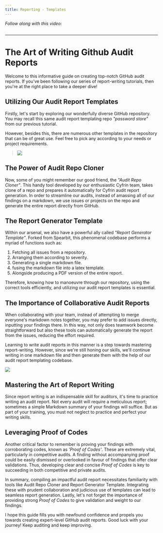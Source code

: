 ```yaml
---
title: Reporting - Templates
---
```


_Follow along with this video:_

## 

---

# The Art of Writing Github Audit Reports

Welcome to this informative guide on creating top-notch GitHub audit reports. If you’ve been following our series of report-writing tutorials, then you're at the right place to take a deeper dive!

## Utilizing Our Audit Report Templates

Firstly, let's start by exploring our wonderfully diverse GitHub repository. You may recall this same audit report templating repo _"password store"_ from our previous tutorial.

However, besides this, there are numerous other templates in the repository that can be of great use. Feel free to pick any according to your needs or project requirements.

> ![](https://cdn.videotap.com/cAA0qGJ4X5O0Aj9Q0RNF-26.2.png)

## The Power of Audit Repo Cloner

Now, some of you might remember our good friend, the _"Audit Repo Cloner"_. This handy tool developed by our enthusiastic Cyfrin team, takes clone of a repo and prepares it automatically for Cyfrin audit report generation. In order to streamline our audits, instead of amassing all of our findings on a markdown, we use issues or projects on the repo and generate the entire report directly from GitHub.

## The Report Generator Template

Within our arsenal, we also have a powerful ally called _"Report Generator Template"_. Forked from Spearbit, this phenomenal codebase performs a myriad of functions such as:

1. Fetching all issues from a repository.
2. Arranging them according to severity.
3. Generating a single markdown file.
4. fusing the markdown file into a latex template.
5. Alongside producing a PDF version of the entire report.

Therefore, knowing how to manoeuvre through our repository, using the correct tools efficiently, and utilizing our audit report templates is essential.

## The Importance of Collaborative Audit Reports

When collaborating with your team, instead of attempting to merge everyone's markdown notes together, you may prefer to add issues directly, inputting your findings there. In this way, not only does teamwork become straightforward but also these tools can automatically generate the report from the issues, reducing the effort required.

Learning to write audit reports in this manner is a step towards mastering report-writing. However, since we're still honing our skills, we'll continue writing in one markdown file and then generate them with the help of our audit report templating codebase.

![](https://cdn.videotap.com/Qf7EAUCbvffD1C79xCLb-100.43.png)

## Mastering the Art of Report Writing

Since report writing is an indispensable skill for auditors, it's time to practice writing an audit report. Not every audit will require a meticulous report; sometimes a simple Markdown summary of your findings will suffice. But as part of your training, you must not neglect to practice and perfect your writing skills.

## Leveraging Proof of Codes

Another critical factor to remember is proving your findings with corroborating codes, known as _'Proof of Codes'_. These are extremely vital, particularly in competitive audits. A finding without accompanying proof could be easily dismissed or overlooked in favour of findings that offer clear validations. Thus, developing clear and concise _Proof of Codes_ is key to succeeding in both competitive and private audits.

In summary, compiling an impactful audit report necessitates familiarity with tools like Audit Repo Cloner and Report Generator Template. Integrating these with prudent collaboration and judicious use of templates can lead to seamless report generation. Lastly, let's not forget the importance of providing strong _Proof of Codes_ to give validation and weight to our findings.

I hope this guide fills you with newfound confidence and propels you towards creating expert-level GitHub audit reports. Good luck with your journey! Keep auditing and keep improving.
